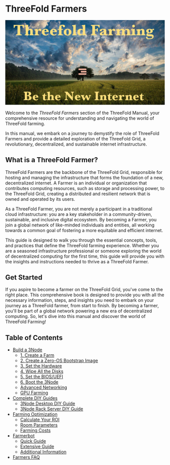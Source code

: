 # ThreeFold Farmers

![Farming_Title](./img/farming_30.png)

Welcome to the *ThreeFold Farmers* section of the ThreeFold Manual, your comprehensive resource for understanding and navigating the world of ThreeFold farming. 

In this manual, we embark on a journey to demystify the role of ThreeFold Farmers and provide a detailed exploration of the ThreeFold Grid, a revolutionary, decentralized, and sustainable internet infrastructure.

## What is a ThreeFold Farmer?
ThreeFold Farmers are the backbone of the ThreeFold Grid, responsible for hosting and managing the infrastructure that forms the foundation of a new, decentralized internet. A Farmer is an individual or organization that contributes computing resources, such as storage and processing power, to the ThreeFold Grid, creating a distributed and resilient network that is owned and operated by its users.

As a ThreeFold Farmer, you are not merely a participant in a traditional cloud infrastructure: you are a key stakeholder in a community-driven, sustainable, and inclusive digital ecosystem. By becoming a Farmer, you join a global network of like-minded individuals and entities, all working towards a common goal of fostering a more equitable and efficient internet.

This guide is designed to walk you through the essential concepts, tools, and practices that define the ThreeFold farming experience. Whether you are a seasoned infrastructure professional or someone exploring the world of decentralized computing for the first time, this guide will provide you with the insights and instructions needed to thrive as a ThreeFold Farmer.

## Get Started

If you aspire to become a farmer on the ThreeFold Grid, you've come to the right place. This comprehensive book is designed to provide you with all the necessary information, steps, and insights you need to embark on your journey as a ThreeFold farmer, from start to finish. By becoming a farmer, you'll be part of a global network powering a new era of decentralized computing. So, let's dive into this manual and discover the world of ThreeFold Farming!

<h2> Table of Contents </h2>

- [Build a 3Node](./3node_building/3node_building.md)
  - [1. Create a Farm](./3node_building/1_create_farm.md)
  - [2. Create a Zero-OS Bootstrap Image](./3node_building/2_bootstrap_image.md)
  - [3. Set the Hardware](./3node_building/3_set_hardware.md)
  - [4. Wipe All the Disks](./3node_building/4_wipe_all_disks.md)
  - [5. Set the BIOS/UEFI](./3node_building/5_set_bios_uefi.md)
  - [6. Boot the 3Node](./3node_building/6_boot_3node.md)
  - [Advanced Networking](./3node_building/advanced_networking.md)
  - [GPU Farming](./3node_building/gpu_farming.md)
- [Complete DIY Guides](./complete_diy_guides/complete_diy_guides_readme.md)
  - [3Node Desktop DIY Guide](./complete_diy_guides/3node_diy_desktop/3node_diy_desktop.md)
  - [3Node Rack Server DIY Guide](./complete_diy_guides/3node_diy_rack_server/3node_diy_rack_server.md)
- [Farming Optimization](./farming_optimization/farming_optimization.md)
  - [Calculate Your ROI](./farming_optimization/calculate_roi.md)
  - [Room Parameters](./farming_optimization/farm_room_parameters.md)
  - [Farming Costs](./farming_optimization/farming_costs.md)
- [Farmerbot](./farmerbot/farmerbot_intro.md)
  - [Quick Guide](./farmerbot/farmerbot_quick.md)
  - [Extensive Guide](./farmerbot/farmerbot.md)
  - [Additional Information](./farmerbot/farmerbot_information.md)
- [Farmers FAQ](../faq/faq.md#farmers-faq)